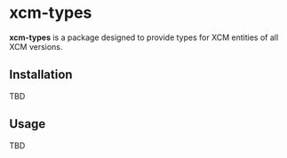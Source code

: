 # xcm-types

**xcm-types** is a package designed to provide types for XCM entities of all XCM versions.

## Installation

TBD

## Usage

TBD
